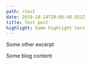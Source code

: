 ```yaml
---
path: /test
date: 2019-10-24T20:06:48.831Z
title: Test post
highlight: Some highlight text
---
```


Some other excerpt

<!-- end -->

Some blog content

